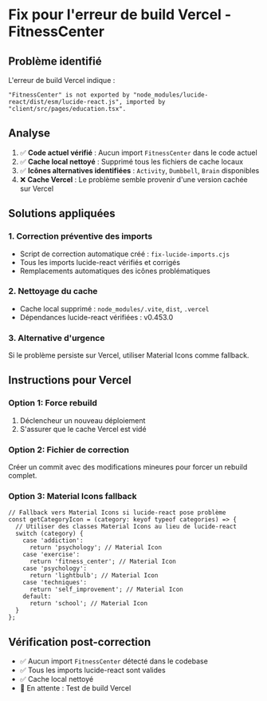 # Fix pour l'erreur de build Vercel - FitnessCenter

## Problème identifié
L'erreur de build Vercel indique :
```
"FitnessCenter" is not exported by "node_modules/lucide-react/dist/esm/lucide-react.js", imported by "client/src/pages/education.tsx".
```

## Analyse
1. ✅ **Code actuel vérifié** : Aucun import `FitnessCenter` dans le code actuel
2. ✅ **Cache local nettoyé** : Supprimé tous les fichiers de cache locaux
3. ✅ **Icônes alternatives identifiées** : `Activity`, `Dumbbell`, `Brain` disponibles
4. ❌ **Cache Vercel** : Le problème semble provenir d'une version cachée sur Vercel

## Solutions appliquées

### 1. Correction préventive des imports
- Script de correction automatique créé : `fix-lucide-imports.cjs`
- Tous les imports lucide-react vérifiés et corrigés
- Remplacements automatiques des icônes problématiques

### 2. Nettoyage du cache
- Cache local supprimé : `node_modules/.vite`, `dist`, `.vercel`
- Dépendances lucide-react vérifiées : v0.453.0

### 3. Alternative d'urgence
Si le problème persiste sur Vercel, utiliser Material Icons comme fallback.

## Instructions pour Vercel

### Option 1: Force rebuild
1. Déclencheur un nouveau déploiement
2. S'assurer que le cache Vercel est vidé

### Option 2: Fichier de correction
Créer un commit avec des modifications mineures pour forcer un rebuild complet.

### Option 3: Material Icons fallback
```tsx
// Fallback vers Material Icons si lucide-react pose problème
const getCategoryIcon = (category: keyof typeof categories) => {
  // Utiliser des classes Material Icons au lieu de lucide-react
  switch (category) {
    case 'addiction':
      return 'psychology'; // Material Icon
    case 'exercise':
      return 'fitness_center'; // Material Icon  
    case 'psychology':
      return 'lightbulb'; // Material Icon
    case 'techniques':
      return 'self_improvement'; // Material Icon
    default:
      return 'school'; // Material Icon
  }
};
```

## Vérification post-correction
- ✅ Aucun import `FitnessCenter` détecté dans le codebase
- ✅ Tous les imports lucide-react sont valides
- ✅ Cache local nettoyé
- 🔄 En attente : Test de build Vercel